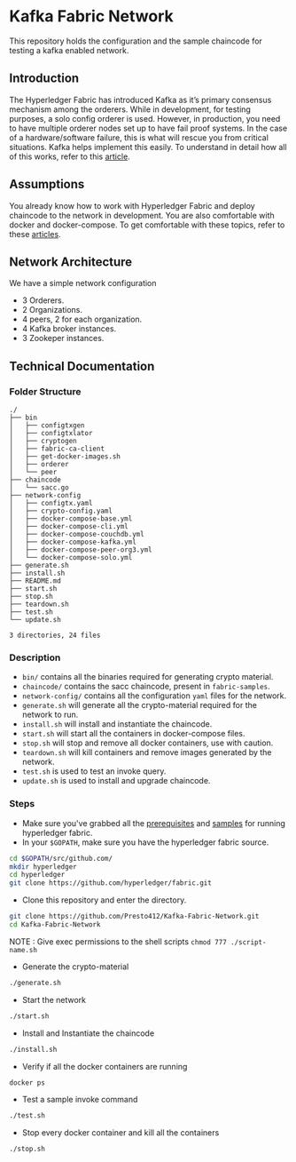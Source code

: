 # Kafka Fabric Network

This repository holds the configuration and the sample chaincode for testing a kafka enabled network.

## Introduction

The Hyperledger Fabric has introduced Kafka as it’s primary consensus mechanism among the orderers. While in development, for testing purposes, a solo config orderer is used. However, in production, you need to have multiple orderer nodes set up to have fail proof systems. In the case of a hardware/software failure, this is what will rescue you from critical situations. Kafka helps implement this easily. To understand in detail how all of this works, refer to this [article](https://paper.dropbox.com/doc/The-ABCs-of-Kafka-in-Hyperledger-Fabric-7oIFgK5R1Ll4CJznepeMU). 


## Assumptions

You already know how to work with Hyperledger Fabric and deploy chaincode to the network in development. You are also comfortable with docker and docker-compose. To get comfortable with these topics, refer to these [articles](https://www.skcript.com/svr/blockchain/).


## Network Architecture

We have a simple network configuration

- 3 Orderers.
- 2 Organizations.
- 4 peers, 2 for each organization.
- 4 Kafka broker instances.
- 3 Zookeper instances.

## Technical Documentation

### Folder Structure
```
./
├── bin
│   ├── configtxgen
│   ├── configtxlator
│   ├── cryptogen
│   ├── fabric-ca-client
│   ├── get-docker-images.sh
│   ├── orderer
│   └── peer
├── chaincode
│   └── sacc.go
├── network-config
│   ├── configtx.yaml
│   ├── crypto-config.yaml
│   ├── docker-compose-base.yml
│   ├── docker-compose-cli.yml
│   ├── docker-compose-couchdb.yml
│   ├── docker-compose-kafka.yml
│   ├── docker-compose-peer-org3.yml
│   └── docker-compose-solo.yml
├── generate.sh
├── install.sh
├── README.md
├── start.sh
├── stop.sh
├── teardown.sh
├── test.sh
└── update.sh

3 directories, 24 files
```
### Description

- `bin/` contains all the binaries required for generating crypto material.
- `chaincode/` contains the sacc chaincode, present in `fabric-samples`.
- `network-config/` contains all the configuration `yaml` files for the network.
- `generate.sh` will generate all the crypto-material required for the network to run.
- `install.sh` will install and instantiate the chaincode.
- `start.sh` will start all the containers in docker-compose files.
- `stop.sh` will stop and remove all docker containers, use with caution.
- `teardown.sh` will kill containers and remove images generated by the network. 
- `test.sh` is used to test an invoke query.
- `update.sh` is used to install and upgrade chaincode.

### Steps

- Make sure you've grabbed all the [prerequisites](http://hyperledger-fabric.readthedocs.io/en/release-1.1/prereqs.html) and [samples](http://hyperledger-fabric.readthedocs.io/en/release-1.1/samples.html#) for running hyperledger fabric.
- In your `$GOPATH`, make sure you have the hyperledger fabric source.
```bash
cd $GOPATH/src/github.com/
mkdir hyperledger
cd hyperledger
git clone https://github.com/hyperledger/fabric.git
```
- Clone this repository and enter the directory.
```bash
git clone https://github.com/Presto412/Kafka-Fabric-Network.git
cd Kafka-Fabric-Network
```
NOTE : Give exec permissions to the shell scripts
```chmod 777 ./script-name.sh```
- Generate the crypto-material
```bash
./generate.sh
```
- Start the network
```bash
./start.sh
```
- Install and Instantiate the chaincode
```bash
./install.sh
```
- Verify if all the docker containers are running
```bash
docker ps 
```
- Test a sample invoke command
```bash
./test.sh
```
- Stop every docker container and kill all the containers
```bash
./stop.sh
```